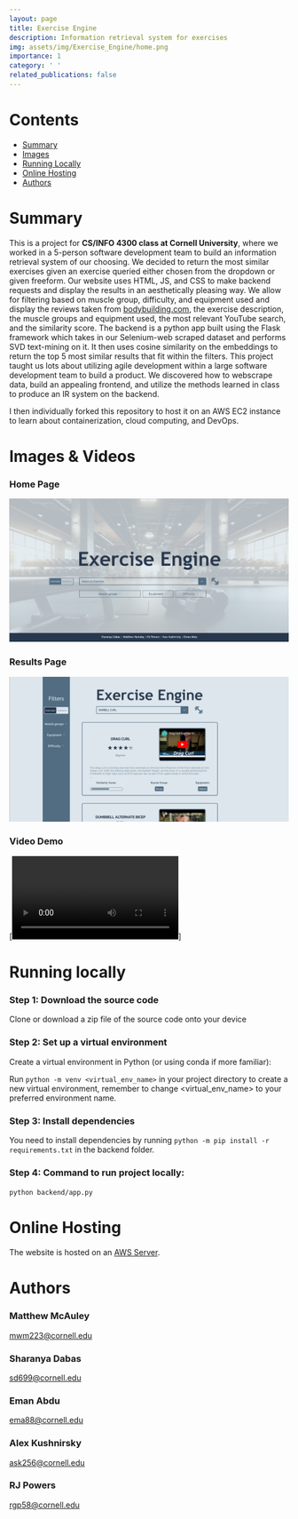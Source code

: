 ```yaml
---
layout: page
title: Exercise Engine
description: Information retrieval system for exercises
img: assets/img/Exercise_Engine/home.png
importance: 1
category: ' '
related_publications: false
---
```


# Contents

- [Summary](#summary)
- [Images](#images--videos)
- [Running Locally](#running-locally)
- [Online Hosting](#online-hosting)
- [Authors](#authors)

# Summary

This is a project for **CS/INFO 4300 class at Cornell University**, where we worked
in a 5-person software development team to build an information retrieval system of our
choosing. We decided to return the most similar exercises given an exercise queried either
chosen from the dropdown or given freeform. Our website uses HTML, JS, and CSS to make
backend requests and display the results in an aesthetically pleasing way. We allow for
filtering based on muscle group, difficulty, and equipment used and display the reviews
taken from [bodybuilding.com](https://bodybuilding.com), the exercise description, the muscle 
groups and equipment used, the most relevant YouTube search, and the similarity score. The backend 
is a python app built using the Flask framework which takes in our Selenium-web scraped dataset 
and performs SVD text-mining on it. It then uses cosine similarity on the embeddings to return the top 5 most similar 
results that fit within the filters. This project taught us lots about utilizing agile development 
within a large software development team to build a product. We discovered how to webscrape data, 
build an appealing frontend, and utilize the methods learned in class to produce an IR system on the backend.

I then individually forked this repository to host it on an AWS EC2 instance to learn about containerization, cloud computing, and DevOps.

# Images & Videos

### Home Page
![Home Page Image](../assets/img/Exercise_Engine/home.png)

### Results Page
![Results Page Image](../assets/img/Exercise_Engine/results.png)

### Video Demo
[![Exercise Engine Video Demo](../assets/img/Exercise_Engine/video.mp4)]

# Running locally

### Step 1: Download the source code
Clone or download a zip file of the source code onto your device


### Step 2: Set up a virtual environment
Create a virtual environment in Python (or using conda if more familiar):

Run `python -m venv <virtual_env_name>` in your project directory to create a new virtual environment, remember to change <virtual_env_name> to your preferred environment name.

### Step 3: Install dependencies
You need to install dependencies by running `python -m pip install -r requirements.txt` in the backend folder.

### Step 4: Command to run project locally:
```python backend/app.py```

# Online Hosting
The website is hosted on an [AWS Server](http://18.218.132.35).

# Authors

### Matthew McAuley
mwm223@cornell.edu

### Sharanya Dabas
sd699@cornell.edu

### Eman Abdu
ema88@cornell.edu

### Alex Kushnirsky
ask256@cornell.edu

### RJ Powers
rgp58@cornell.edu